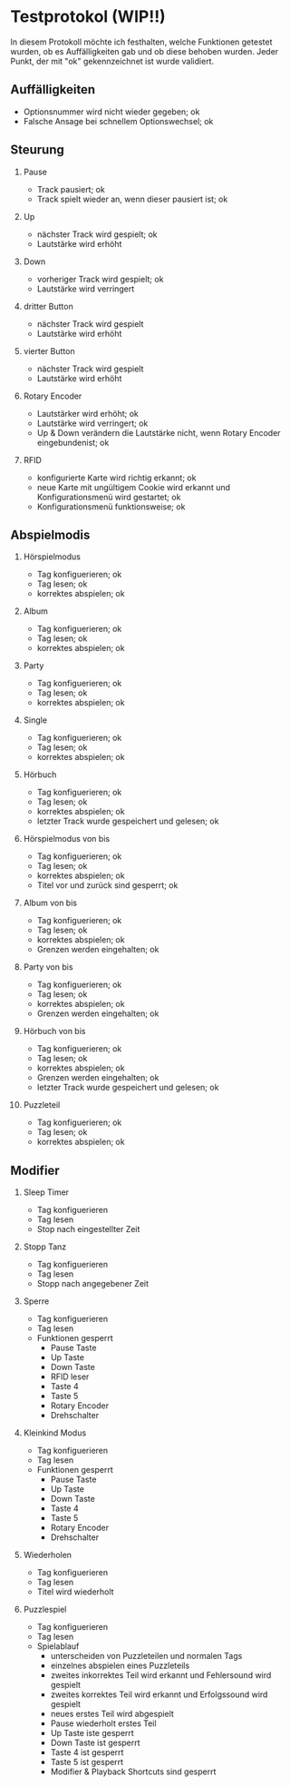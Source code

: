 # Testprotokol (WIP!!)


In diesem Protokoll möchte ich festhalten, welche Funktionen getestet wurden, ob es Auffälligkeiten gab und ob diese behoben wurden.
Jeder Punkt, der mit "ok" gekennzeichnet ist wurde validiert.


## Auffälligkeiten


- Optionsnummer wird nicht wieder gegeben; ok
- Falsche Ansage bei schnellem Optionswechsel; ok


## Steurung


1. Pause
	- Track pausiert; ok
	- Track spielt wieder an, wenn dieser pausiert ist; ok 

2. Up
	- nächster Track wird gespielt; ok
	- Lautstärke wird erhöht
	
3. Down
	- vorheriger Track wird gespielt; ok
	- Lautstärke wird verringert

4. dritter Button
	- nächster Track wird gespielt
	- Lautstärke wird erhöht

4. vierter Button
	- nächster Track wird gespielt
	- Lautstärke wird erhöht

5. Rotary Encoder
	- Lautstärker wird erhöht; ok
	- Lautstärke wird verringert; ok
	- Up & Down verändern die Lautstärke nicht, wenn Rotary Encoder eingebundenist; ok

6. RFID
	- konfigurierte Karte wird richtig erkannt; ok
	- neue Karte mit ungültigem Cookie wird erkannt und Konfigurationsmenü wird gestartet; ok
	- Konfigurationsmenü funktionsweise; ok

## Abspielmodis


1. Hörspielmodus
	- Tag konfiguerieren; ok
	- Tag lesen; ok
	- korrektes abspielen; ok

2. Album
	- Tag konfiguerieren; ok
	- Tag lesen; ok
	- korrektes abspielen; ok

3. Party
	- Tag konfiguerieren; ok
	- Tag lesen; ok
	- korrektes abspielen; ok

4. Single
	- Tag konfiguerieren; ok
	- Tag lesen; ok
	- korrektes abspielen; ok

5. Hörbuch
	- Tag konfiguerieren; ok
	- Tag lesen; ok
	- korrektes abspielen; ok
	- letzter Track wurde gespeichert und gelesen; ok

6. Hörspielmodus von bis
	- Tag konfiguerieren; ok
	- Tag lesen; ok
	- korrektes abspielen; ok
	- Titel vor und zurück sind gesperrt; ok 

7. Album von bis
	- Tag konfiguerieren; ok
	- Tag lesen; ok
	- korrektes abspielen; ok
	- Grenzen werden eingehalten; ok

8. Party von bis
	- Tag konfiguerieren; ok
	- Tag lesen; ok
	- korrektes abspielen; ok
	- Grenzen werden eingehalten; ok

9. Hörbuch von bis
	- Tag konfiguerieren; ok
	- Tag lesen; ok
	- korrektes abspielen; ok
	- Grenzen werden eingehalten; ok
	- letzter Track wurde gespeichert und gelesen; ok

10. Puzzleteil
	- Tag konfiguerieren; ok
	- Tag lesen; ok
	- korrektes abspielen; ok


## Modifier


1. Sleep Timer
	- Tag konfiguerieren
	- Tag lesen
	- Stop nach eingestellter Zeit

2. Stopp Tanz
	- Tag konfiguerieren
	- Tag lesen
	- Stopp nach angegebener Zeit

3. Sperre
	- Tag konfiguerieren
	- Tag lesen
	- Funktionen gesperrt
		- Pause Taste
		- Up Taste
		- Down Taste
		- RFID leser
		- Taste 4
		- Taste 5
		- Rotary Encoder
		- Drehschalter

4. Kleinkind Modus
	- Tag konfiguerieren
	- Tag lesen
	- Funktionen gesperrt
		- Pause Taste
		- Up Taste
		- Down Taste
		- Taste 4
		- Taste 5
		- Rotary Encoder
		- Drehschalter

5. Wiederholen
	- Tag konfiguerieren
	- Tag lesen
	- Titel wird wiederholt

6. Puzzlespiel
	- Tag konfiguerieren
	- Tag lesen
	- Spielablauf
		- unterscheiden von Puzzleteilen und normalen Tags
		- einzelnes abspielen eines Puzzleteils
		- zweites inkorrektes Teil wird erkannt und Fehlersound wird gespielt
		- zweites korrektes Teil wird erkannt und Erfolgssound wird gespielt
		- neues erstes Teil wird abgespielt
		- Pause wiederholt erstes Teil
		- Up Taste iste gesperrt
		- Down Taste ist gesperrt
		- Taste 4 ist gesperrt
		- Taste 5 ist gesperrt
		- Modifier & Playback Shortcuts sind gesperrt


